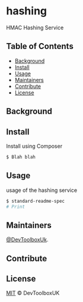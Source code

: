 # hashing
HMAC Hashing Service

## Table of Contents

- [Background](#background)
- [Install](#install)
- [Usage](#usage)
- [Maintainers](#maintainers)
- [Contribute](#contribute)
- [License](#license)

## Background

## Install
Install using Composer

```sh
$ Blah blah
```

## Usage

usage of the hashing service

```sh
$ standard-readme-spec
# Print
```

## Maintainers

[@DevToolboxUk](https://github.com/DevToolBoxUk).

## Contribute

## License

[MIT](LICENSE) © DevToolboxUK
